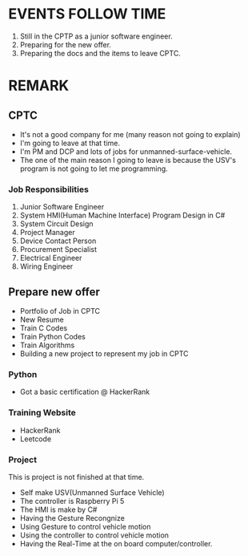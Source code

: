# EVENTS FOLLOW TIME
1. Still in the CPTP as a junior software engineer.
2. Preparing for the new offer.
3. Preparing the docs and the items to leave CPTC.

# REMARK
## CPTC
- It's not a good company for me (many reason not going to explain)
- I'm going to leave at that time.
- I'm PM and DCP and lots of jobs for unmanned-surface-vehicle.
- The one of the main reason I going to leave is because the USV's program is not going to let me programming.

### Job Responsibilities
1. Junior Software Engineer
2. System HMI(Human Machine Interface) Program Design in C#
3. System Circuit Design
4. Project Manager
5. Device Contact Person
6. Procurement Specialist
7. Electrical Engineer
8. Wiring Engineer

## Prepare new offer
- Portfolio of Job in CPTC
- New Resume
- Train C Codes
- Train Python Codes
- Train Algorithms
- Building a new project to represent my job in CPTC

### Python
- Got a basic certification @ HackerRank

### Training Website
- HackerRank
- Leetcode

### Project
This is project is not finished at that time.
- Self make USV(Unmanned Surface Vehicle)
- The controller is Raspberry Pi 5
- The HMI is make by C#
- Having the Gesture Recongnize
- Using Gesture to control vehicle motion
- Using the controller to control vehicle motion
- Having the Real-Time at the on board computer/controller.
